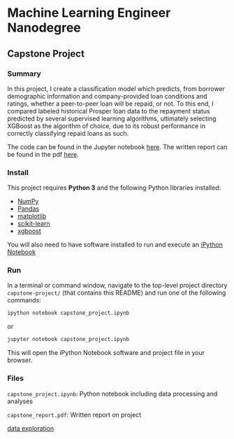# Machine Learning Engineer Nanodegree
## Capstone Project

### Summary

In this project, I create a classification model which predicts, from borrower demographic information and company-provided loan conditions and ratings, whether a peer-to-peer loan will be repaid, or not.  To this end, I compared labeled historical Prosper loan data to the repayment status predicted by several supervised learning algorithms, ultimately selecting XGBoost as the algorithm of choice, due to its robust performance in correctly classifying repaid loans as such.

The code can be found in the Jupyter notebook [here](./capstone_project.ipynb).  The written report can be found in the pdf [here](./capstone_report.pdf).

### Install

This project requires **Python 3** and the following Python libraries installed:

- [NumPy](http://www.numpy.org/)
- [Pandas](http://pandas.pydata.org)
- [matplotlib](http://matplotlib.org/)
- [scikit-learn](http://scikit-learn.org/stable/)
- [xgboost](https://xgboost.readthedocs.io/en/latest/build.html)

You will also need to have software installed to run and execute an [iPython Notebook](http://ipython.org/notebook.html)

### Run

In a terminal or command window, navigate to the top-level project directory `capstone-project/` (that contains this README) and run one of the following commands:

```bash
ipython notebook capstone_project.ipynb
```  
or
```bash
jupyter notebook capstone_project.ipynb
```

This will open the iPython Notebook software and project file in your browser.

### Files

`capstone_project.ipynb`: Python notebook including data processing and analyses

`capstone_report.pdf`: Written report on project

[data exploration](https://github.com/eskrav/udacity-data-analyst/blob/master/explore-and-summarize/explore-and-summarize.Rmd)
